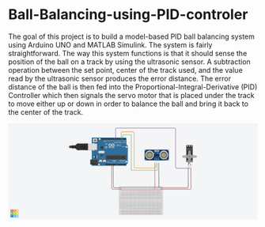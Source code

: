 # Ball-Balancing-using-PID-controler


The goal of this project is to build a model-based PID ball balancing system using Arduino UNO and MATLAB Simulink. The system is fairly straightforward. The way this system functions is that it should sense the position of the ball on a track by using the ultrasonic sensor. A subtraction operation between the set point, center of the track used, and the value read by the ultrasonic sensor produces the error distance. The error distance of the ball is then fed into the Proportional-Integral-Derivative (PID) Controller which then signals the servo motor that is placed under the track to move either up or down in order to balance the ball and bring it back to the center of the track.

![My Image](Picture1.png)

